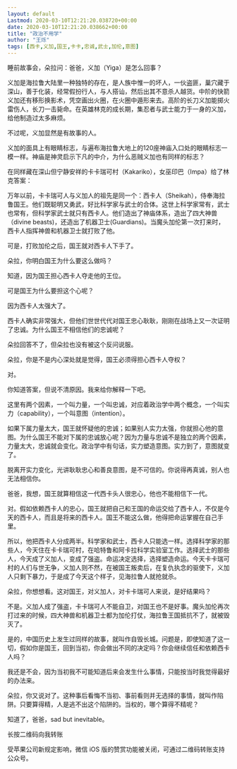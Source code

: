 ```yaml
---
layout: default
Lastmod: 2020-03-10T12:21:20.038720+00:00
date: 2020-03-10T12:21:20.038662+00:00
title: "政治不用学"
author: "王烁"
tags: [西卡,义加,国王,卡卡,忠诚,武士,加伦,意图]
---
```


睡前故事会，朵拉问：爸爸，义加（Yiga）是怎么回事？

义加是海拉鲁大陆里一种独特的存在，是人族中惟一的坏人，一伙盗匪，巢穴藏于深山，善于化装，经常假扮行人，与人搭讪，然后出其不意杀人越货。中阶的快箭义加还有移形换影术，凭空画出火圈，在火圈中遁形来去。高阶的长刀义加能掷火雷伤人，长刀一击毙命。在英雄林克的成长期，集忍者与武士能力于一身的义加，给他制造过太多麻烦。

不过呢，义加显然是有故事的人。

义加的面具上有眼睛标志，与遍布海拉鲁大地上的120座神庙入口处的眼睛标志一模一样。神庙是神灵启示下凡的中介，为什么恶贼义加也有同样的标志？

在同样藏在深山但宁静安祥的卡卡瑞可村（Kakariko），女巫印巴（Impa）给了林克答案：

万年以前，卡卡瑞可人与义加人的祖先是同一个：西卡人（Sheikah），侍奉海拉鲁国王。他们既聪明又勇武，好比科学家与武士的合体。这世上科学家常有，武士也常有，但科学家武士就只有西卡人。他们造出了神庙体系，造出了四大神兽（divine beasts)，还造出了机器卫士(Guardians)。当魔头加伦第一次打来时，西卡人指挥神兽和机器卫士就打败了他。

可是，打败加伦之后，国王就对西卡人下手了。

朵拉，你明白国王为什么要这么做吗？

知道，因为国王担心西卡人夺走他的王位。

可是国王为什么要担这个心呢？

因为西卡人太强大了。

西卡人确实非常强大，但他们世世代代对国王忠心耿耿，刚刚在战场上又一次证明了忠诚。为什么国王不相信他们的忠诚呢？

朵拉回答不了，但朵拉也没有被这个反问说服。

朵拉，你是不是内心深处就是觉得，国王必须得担心西卡人夺权？

对。

你知道答案，但说不清原因。我来给你解释一下吧。

这里有两个因素，一个叫力量，一个叫忠诚，对应着政治学中两个概念，一个叫实力（capability），一个叫意图（intention）。

如果下属力量太大，国王就怀疑他的忠诚；如果别人实力太强，你就担心他的意图。为什么国王不能对下属的忠诚放心呢？因为力量与忠诚不是独立的两个因素，力量太大，忠诚就会变化。政治学中有句话，实力塑造意图。实力到了，意图就变了。

脱离开实力变化，光讲耿耿忠心和善良意图，是不可信的。你说得再真诚，别人也无法相信你。

爸爸，我想，国王就算相信这一代西卡头人很忠心，他也不能相信下一代。

对。假如依赖西卡人的忠心，国王就把自己和王国的命运交给了西卡人，不仅是今天的西卡人，而且是将来的西卡人。国王不能这么做，他得把命运掌握在自己手里。

所以，他把西卡人分成两半。科学家和武士，西卡人只能选一样。选择科学家的那些人，今天住在卡卡瑞可村，在哈特鲁和阿卡拉科学实验室工作。选择武士的那些人，今天成了义加人，变成了强盗。命运决定选择，选择塑造命运。今天卡卡瑞可村的人们与世无争，义加人则不然，在被国王叛卖后，在复仇执念的驱使下，义加人只剩下暴力，于是成了今天这个样子，见海拉鲁人就抢就杀。

朵拉，你想想看。这对国王，对义加人，对卡卡瑞可人来说，是好结果吗？

不是。义加人成了强盗，卡卡瑞可人不能自卫，对国王也不是好事。魔头加伦再次打过来的时候，四大神兽和机器卫士都为加伦打仗，海拉鲁王国抵抗不了，就被毁灭了。

是的，中国历史上发生过同样的故事，就叫作自毁长城。问题是，即使知道了这一切，假如你是国王，回到当初，你会做出不同的决定吗？你会继续信任和依赖西卡人吗？

我还是不会，因为当初我不可能知道后来会发生什么事情，只能按当时我觉得最好的办法来。

朵拉，你又说对了。这种事后看悔不当初、事前看则并无选择的事情，就叫作陷阱。只要算得精，人是逃不出这个陷阱的。当权的，哪个算得不精呢？

知道了，爸爸，sad but inevitable。

长按二维码向我转账

受苹果公司新规定影响，微信 iOS 版的赞赏功能被关闭，可通过二维码转账支持公众号。

